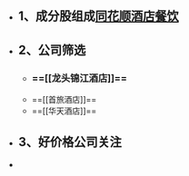 - ## 1、成分股组成[同花顺酒店餐饮](http://q.10jqka.com.cn/thshy/detail/code/881161/)
- ## 2、公司筛选
	- ### ==[[龙头锦江酒店]]==
	- ==[[首旅酒店]]==
	- ==[[华天酒店]]==
- ## 3、好价格公司关注
-